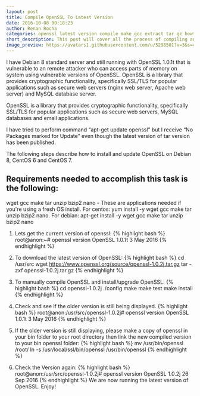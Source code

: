 ```yaml
---
layout: post
title: Compile OpenSSL To Latest Version
date: 2016-10-08 00:18:23
author: Renan Rocha
categories: openssl latest version compile make gcc extract tar gz howto 
short_description: This post will cover all the process of compiling and installing the latest version of openSSL
image_preview: https://avatars1.githubusercontent.com/u/5298501?v=3&s=466
---
```

I have Debian 8 standard server and still running with OpenSSL 1.0.1t that is vulnerable to an remote attacker who can access parts of memory on system using vulnerable versions of OpenSSL. OpenSSL is a library that provides cryptographic functionality, specifically SSL/TLS for popular applications such as secure web servers (nginx web server, Apache web server) and MySQL database server.

OpenSSL is a library that provides cryptographic functionality, specifically SSL/TLS for popular applications such as secure web servers, MySQL databases and email applications.

I have tried to perform command “apt-get update openssl” but I receive “No Packages marked for Update” even though the latest version of tar version has been published.

The following steps describe how to install and update OpenSSL on Debian 8, CentOS 6 and CentOS 7.

## Requirements needed to accomplish this task is the following:
wget gcc make tar unzip bzip2 nano - These are applications needed if you're using a fresh OS install.
For centos: yum install -y wget gcc make tar unzip bzip2 nano.
For debian: apt-get install -y wget gcc make tar unzip bzip2 nano
<!--more-->

1. Lets get the current version of openssl:
{% highlight bash %}
root@anon:~# openssl version
OpenSSL 1.0.1t  3 May 2016
{% endhighlight %}

2. To download the latest version of OpenSSL:
{% highlight bash %}
cd /usr/src
wget https://www.openssl.org/source/openssl-1.0.2j.tar.gz
tar -zxf openssl-1.0.2j.tar.gz
{% endhighlight %}

3. To manually compile OpenSSL and install/upgrade OpenSSL:
{% highlight bash %}
cd openssl-1.0.2j
./config
make
make test
make install
{% endhighlight %}
4. Check and see if the older version is still being displayed.
{% highlight bash %}
root@anon:/usr/src/openssl-1.0.2j# openssl version
OpenSSL 1.0.1t  3 May 2016
{% endhighlight %}
5. If the older version is still displaying, please make a copy of openssl in your bin folder to your root directory then link the new compiled version to your bin openssl folder:
{% highlight bash %}
mv /usr/bin/openssl /root/
ln -s /usr/local/ssl/bin/openssl /usr/bin/openssl
{% endhighlight %}
6. Check the Version again:
{% highlight bash %}
root@anon:/usr/src/openssl-1.0.2j# openssl version
OpenSSL 1.0.2j  26 Sep 2016
{% endhighlight %}
We are now running the latest version of OpenSSL.
Enjoy!



